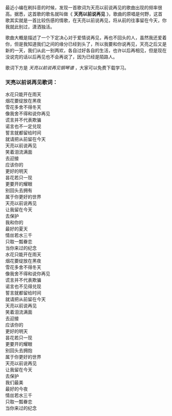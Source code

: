 

最近小编在刷抖音的时候，发现一首歌词为天亮以前说再见的歌曲出现的频率很高。据悉，这首歌的歌名就叫做《 **天亮以前说再见**
》，歌曲的原唱是何野，这首歌其实就是一首比较伤感的情歌，在天亮以前说再见，将从前的往事留在今天，你我就此别过，潇洒独活。

歌曲大概是描述了一个下定决心对于爱情说再见，再也不回头的人，虽然我还爱着你，但是我知道我们之间的缘分已经到头了，所以我要和你说再见，天亮之后又是新的一天，我们从此一别两欢，各自过好各自的生活，也许以后再相见，但是现在没说完的话以后再见也不会再说了，因为已经是陌路人。

歌词下方是 _天亮以前说再见钢琴谱_ ，大家可以免费下载学习。

### 天亮以前说再见歌词：

水花只能开在雨天  
烟花要绽放在黑夜  
雪花多舍不得冬天  
像我舍不得和说你再见  
谎言并不代表欺骗  
诺言也不一定兑现  
誓言就都留给时间  
就请把从前留在今天  
天亮以前说再见  
笑着泪流满面  
去迎接  
应该你的  
更好的明天  
昙花若只一现  
更要开的耀眼  
别回头去拥有  
属于你更好的世界  
天亮以前说再见  
让我留在今天  
去保护  
我和你的  
最好的夏天  
情丝若水三千  
只取一瓢眷恋  
当你来过的纪念  
水花只能开在雨天  
烟花要绽放在黑夜  
雪花多舍不得冬天  
像我舍不得和说你再见  
谎言并不代表欺骗  
诺言也不见得兑现  
誓言就都留给时间  
就请把从前留在今天  
天亮以前说再见  
笑着泪流满面  
去迎接  
应该你的  
更好的明天  
昙花若只一现  
更要开的耀眼  
别回头去拥抱  
属于你更好的世界  
天亮以前说再见  
让我留在今天  
去保护  
我们最美  
最好的今夜  
情丝若水三千  
只取一瓢眷恋  
当你来过的纪念

